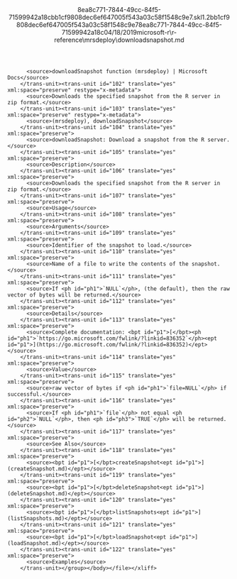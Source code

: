 <?xml version="1.0"?><xliff version="1.2" xmlns="urn:oasis:names:tc:xliff:document:1.2" xmlns:xsi="http://www.w3.org/2001/XMLSchema-instance" xsi:schemaLocation="urn:oasis:names:tc:xliff:document:1.2 xliff-core-1.2-transitional.xsd"><file datatype="xml" original="downloadsnapshot.md" source-language="en-US" target-language="en-US"><header><tool tool-id="mdxliff" tool-name="mdxliff" tool-version="1.0-d1654b2" tool-company="Microsoft" /><xliffext:skl_file_name xmlns:xliffext="urn:microsoft:content:schema:xliffextensions">8ea8c771-7844-49cc-84f5-71599942a18cbb1cf9808dec6ef647005f543a03c58f1548c9e7.skl</xliffext:skl_file_name><xliffext:version xmlns:xliffext="urn:microsoft:content:schema:xliffextensions">1.2</xliffext:version><xliffext:ms.openlocfilehash xmlns:xliffext="urn:microsoft:content:schema:xliffextensions">bb1cf9808dec6ef647005f543a03c58f1548c9e7</xliffext:ms.openlocfilehash><xliffext:ms.sourcegitcommit xmlns:xliffext="urn:microsoft:content:schema:xliffextensions">8ea8c771-7844-49cc-84f5-71599942a18c</xliffext:ms.sourcegitcommit><xliffext:ms.lasthandoff xmlns:xliffext="urn:microsoft:content:schema:xliffextensions">04/18/2019</xliffext:ms.lasthandoff><xliffext:ms.openlocfilepath xmlns:xliffext="urn:microsoft:content:schema:xliffextensions">microsoft-r\r-reference\mrsdeploy\downloadsnapshot.md</xliffext:ms.openlocfilepath></header><body><group id="content" extype="content"><trans-unit id="101" translate="yes" xml:space="preserve" restype="x-metadata">
          <source>downloadSnapshot function (mrsdeploy) | Microsoft Docs</source>
        </trans-unit><trans-unit id="102" translate="yes" xml:space="preserve" restype="x-metadata">
          <source>Downloads the specified snapshot from the R server in zip format.</source>
        </trans-unit><trans-unit id="103" translate="yes" xml:space="preserve" restype="x-metadata">
          <source>(mrsdeploy), downloadSnapshot</source>
        </trans-unit><trans-unit id="104" translate="yes" xml:space="preserve">
          <source>downloadSnapshot: Download a snapshot from the R server.</source>
        </trans-unit><trans-unit id="105" translate="yes" xml:space="preserve">
          <source>Description</source>
        </trans-unit><trans-unit id="106" translate="yes" xml:space="preserve">
          <source>Downloads the specified snapshot from the R server in zip format.</source>
        </trans-unit><trans-unit id="107" translate="yes" xml:space="preserve">
          <source>Usage</source>
        </trans-unit><trans-unit id="108" translate="yes" xml:space="preserve">
          <source>Arguments</source>
        </trans-unit><trans-unit id="109" translate="yes" xml:space="preserve">
          <source>Identifier of the snapshot to load.</source>
        </trans-unit><trans-unit id="110" translate="yes" xml:space="preserve">
          <source>Name of a file to write the contents of the snapshot.</source>
        </trans-unit><trans-unit id="111" translate="yes" xml:space="preserve">
          <source>If <ph id="ph1">`NULL`</ph>, (the default), then the raw vector of bytes will be returned.</source>
        </trans-unit><trans-unit id="112" translate="yes" xml:space="preserve">
          <source>Details</source>
        </trans-unit><trans-unit id="113" translate="yes" xml:space="preserve">
          <source>Complete documentation: <bpt id="p1">[</bpt><ph id="ph1">`https://go.microsoft.com/fwlink/?linkid=836352`</ph><ept id="p1">](https://go.microsoft.com/fwlink/?linkid=836352)</ept></source>
        </trans-unit><trans-unit id="114" translate="yes" xml:space="preserve">
          <source>Value</source>
        </trans-unit><trans-unit id="115" translate="yes" xml:space="preserve">
          <source>raw vector of bytes if <ph id="ph1">`file=NULL`</ph> if successful.</source>
        </trans-unit><trans-unit id="116" translate="yes" xml:space="preserve">
          <source>If <ph id="ph1">`file`</ph> not equal <ph id="ph2">`NULL`</ph>, then <ph id="ph3">`TRUE`</ph> will be returned.</source>
        </trans-unit><trans-unit id="117" translate="yes" xml:space="preserve">
          <source>See Also</source>
        </trans-unit><trans-unit id="118" translate="yes" xml:space="preserve">
          <source><bpt id="p1">[</bpt>createSnapshot<ept id="p1">](createSnapshot.md)</ept></source>
        </trans-unit><trans-unit id="119" translate="yes" xml:space="preserve">
          <source><bpt id="p1">[</bpt>deleteSnapshot<ept id="p1">](deleteSnapshot.md)</ept></source>
        </trans-unit><trans-unit id="120" translate="yes" xml:space="preserve">
          <source><bpt id="p1">[</bpt>listSnapshots<ept id="p1">](listSnapshots.md)</ept></source>
        </trans-unit><trans-unit id="121" translate="yes" xml:space="preserve">
          <source><bpt id="p1">[</bpt>loadSnapshot<ept id="p1">](loadSnapshot.md)</ept></source>
        </trans-unit><trans-unit id="122" translate="yes" xml:space="preserve">
          <source>Examples</source>
        </trans-unit></group></body></file></xliff>